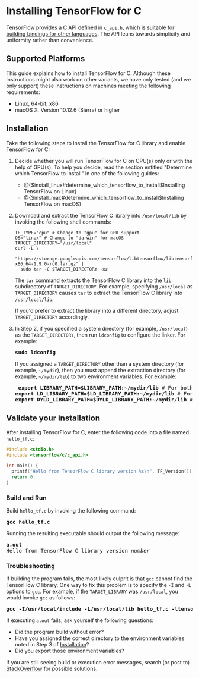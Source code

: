 # Installing TensorFlow for C

TensorFlow provides a C API defined in
[`c_api.h`](https://github.com/tensorflow/tensorflow/blob/master/tensorflow/c/c_api.h),
which is suitable for
[building bindings for other languages](https://www.tensorflow.org/extend/language_bindings).
The API leans towards simplicity and uniformity rather than convenience.


## Supported Platforms

This guide explains how to install TensorFlow for C.  Although these
instructions might also work on other variants, we have only tested
(and we only support) these instructions on machines meeting the
following requirements:

  * Linux, 64-bit, x86
  * macOS X, Version 10.12.6 (Sierra) or higher


## Installation

Take the following steps to install the TensorFlow for C library and
enable TensorFlow for C:

  1. Decide whether you will run TensorFlow for C on CPU(s) only or
     with the help of GPU(s). To help you decide, read the section
     entitled "Determine which TensorFlow to install" in one of the
     following guides:

       * @{$install_linux#determine_which_tensorflow_to_install$Installing TensorFlow on Linux}
       * @{$install_mac#determine_which_tensorflow_to_install$Installing TensorFlow on macOS}

  2. Download and extract the TensorFlow C library into `/usr/local/lib` by
     invoking the following shell commands:

         TF_TYPE="cpu" # Change to "gpu" for GPU support
         OS="linux" # Change to "darwin" for macOS
         TARGET_DIRECTORY="/usr/local"
         curl -L \
           "https://storage.googleapis.com/tensorflow/libtensorflow/libtensorflow-${TF_TYPE}-${OS}-x86_64-1.9.0-rc0.tar.gz" |
           sudo tar -C $TARGET_DIRECTORY -xz

     The `tar` command extracts the TensorFlow C library into the `lib`
     subdirectory of `TARGET_DIRECTORY`. For example, specifying `/usr/local`
     as `TARGET_DIRECTORY` causes `tar` to extract the TensorFlow C library
     into `/usr/local/lib`.

     If you'd prefer to extract the library into a different directory,
     adjust `TARGET_DIRECTORY` accordingly.

  3. In Step 2, if you specified a system directory (for example, `/usr/local`)
     as the `TARGET_DIRECTORY`, then run `ldconfig` to configure the linker.
     For example:

     <pre><b>sudo ldconfig</b></pre>

     If you assigned a `TARGET_DIRECTORY` other than a system
     directory (for example, `~/mydir`), then you must append the extraction
     directory (for example, `~/mydir/lib`) to two environment variables.
     For example:

     <pre> <b>export LIBRARY_PATH=$LIBRARY_PATH:~/mydir/lib</b> # For both Linux and macOS X
     <b>export LD_LIBRARY_PATH=$LD_LIBRARY_PATH:~/mydir/lib</b> # For Linux only
     <b>export DYLD_LIBRARY_PATH=$DYLD_LIBRARY_PATH:~/mydir/lib</b> # For macOS X only</pre>



## Validate your installation

After installing TensorFlow for C, enter the following code into a file named
`hello_tf.c`:

```c
#include <stdio.h>
#include <tensorflow/c/c_api.h>

int main() {
  printf("Hello from TensorFlow C library version %s\n", TF_Version());
  return 0;
}
```

### Build and Run

Build `hello_tf.c` by invoking the following command:


<pre><b>gcc hello_tf.c</b></pre>


Running the resulting executable should output the following message:


<pre><b>a.out</b>
Hello from TensorFlow C library version <i>number</i></pre>


### Troubleshooting

If building the program fails, the most likely culprit is that `gcc` cannot
find the TensorFlow C library.  One way to fix this problem is to specify
the `-I` and `-L` options to `gcc`.  For example, if the `TARGET_LIBRARY`
was `/usr/local`, you would invoke `gcc` as follows:

<pre><b>gcc -I/usr/local/include -L/usr/local/lib hello_tf.c -ltensorflow</b></pre>

If executing `a.out` fails, ask yourself the following questions:

  * Did the program build without error?
  * Have you assigned the correct directory to the environment variables
    noted in Step 3 of [Installation](#installation)?
  * Did you export those environment variables?

If you are still seeing build or execution error messages, search (or post to)
[StackOverflow](https://stackoverflow.com/questions/tagged/tensorflow) for
possible solutions.

